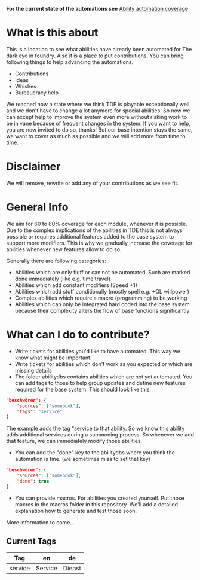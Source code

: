 **For the current state of the automations see**
[Ability automation coverage](summary.md)

# What is this about
This is a location to see what abilities have already been automated for The dark eye in foundry.
Also it is a place to put contributions. 
You can bring following things to help advancing the automations.
* Contributions
* Ideas
* Whishes
* Bureaucracy help

We reached now a state where we think TDE is playable exceptionally well and we don't have to change a lot anymore for special abilities. So now we can accept help to improve the system even more without risking work to be in vane because of frequent changes in the system. If you want to help, you are now invited to do so, thanks!
But our base intention stays the same, we want to cover as much as possible and we will add more from time to time.

# Disclaimer
We will remove, rewrite or add any of your contributions as we see fit. 

# General Info
We aim for 60 to 80% coverage for each module, whenever it is possible. Due to the complex implications of the abilities in TDE this is not always possible or requires additional features added to the base system to support more modifiers. This is why we gradually increase the coverage for abilities whenever new features allow to do so.

Generally there are following categories:
* Abilities which are only fluff or can not be automated. Such are marked done immediately (like e.g. time travel)
* Abilities which add constant modifiers (Speed +1)
* Abilities which add stuff conditionally (mostly spell e.g. +QL willpower)
* Complex abilities which require a macro (programming) to be working
* Abilities which can only be integrated hard coded into the base system because their complexity alters the flow of base functions significantly

# What can I do to contribute?
* Write tickets for abilities you'd like to have automated. This way we know what might be important.
* Write tickets for abilities which don't work as you expected or which are missing details
* The folder abilitydbs contains abilities which are not yet automated. You can add tags to those to help group updates and define new features required for the base system. This should look like this:
```json
"beschwörer": {
    "sources": ["somebook"],
    "tags": "service"
}
```
The example adds the tag "service to that ability. So we know this ability adds additional services during a summoning process. So whenever we add that feature, we can immediately modify those abilities.
* You can add the "done" key to the abilitydbs where you think the automation is fine. (we sometimes miss to set that key)
```json
"beschwörer": {
    "sources": ["somebook"],
    "done": true
}
```
* You can provide macros. For abilities you created yourself. Put those macros in the macros folder in this repository. We'll add a detailed explanation how to generate and test those soon.


More information to come...

## Current Tags

| Tag | en | de |
| --- | --- | --- |
| service | Service | Dienst |